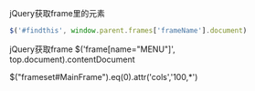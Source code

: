 jQuery获取frame里的元素
```javascript
$('#findthis', window.parent.frames['frameName'].document)
```
jQuery获取frame
$('frame[name="MENU"]', top.document).contentDocument

$("frameset#MainFrame").eq(0).attr('cols','100,*')